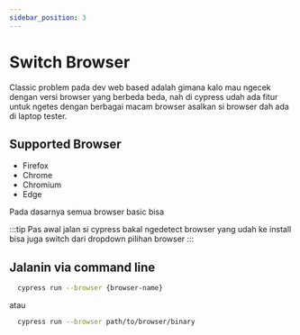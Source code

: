 ```yaml
---
sidebar_position: 3
---
```


# Switch Browser

Classic problem pada dev web based adalah gimana kalo mau ngecek dengan versi browser yang berbeda beda,
nah di cypress udah ada fitur untuk ngetes dengan berbagai macam browser asalkan si browser dah ada di
laptop tester.

## Supported Browser

- Firefox
- Chrome
- Chromium
- Edge

Pada dasarnya semua browser basic bisa

:::tip
Pas awal jalan si cypress bakal ngedetect browser yang udah ke install bisa juga switch dari dropdown pilihan browser
:::

## Jalanin via command line

```bash
  cypress run --browser {browser-name}
```

atau

```bash
  cypress run --browser path/to/browser/binary
```
